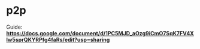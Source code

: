 # p2p

Guide: **https://docs.google.com/document/d/1PC5MJD_aOzg9iCmO7SqK7FV4Xlw5sprQKYRPfg4faRs/edit?usp=sharing**
